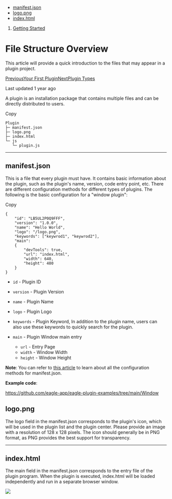 * [manifest.json](#zqpdi)
* [logo.png](#pui04)
* [index.html](#gmbp0)

1. [Getting Started](/plugin-api/get-started)
# File Structure Overview

This article will provide a quick introduction to the files that may appear in a plugin project.

[PreviousYour First Plugin](/plugin-api/get-started/creating-your-first-plugin)[NextPlugin Types](/plugin-api/get-started/plugin-types)

Last updated 1 year ago

A plugin is an installation package that contains multiple files and can be directly distributed to users.

Copy
```
Plugin
├─ manifest.json
├─ logo.png
├─ index.html
└─ js
   └─ plugin.js
```

---

## manifest.json

This is a file that every plugin must have. It contains basic information about the plugin, such as the plugin's name, version, code entry point, etc. There are different configuration methods for different types of plugins. The following is the basic configuration for a "window plugin":

Copy
```
{
    "id": "LB5UL2P0Q9FFF",
    "version": "1.0.0",
    "name": "Hello World",
    "logo": "/logo.png",
    "keywords": ["keywrod1", "keywrod2"],
    "main":
    {
        "devTools": true,
        "url": "index.html",
        "width": 640,
        "height": 480
    }
}
```

* `id` - Plugin ID
* `version` - Plugin Version
* `name` - Plugin Name
* `logo` - Plugin Logo
* `keywords` - Plugin Keyword, In addition to the plugin name, users can also use these keywords to quickly search for the plugin.
* `main` - Plugin Window main entry

  + `url` - Entry Page
  + `width` - Window Width
  + `height` - Window Height

**Note**: You can refer to [this article](/plugin-api/tutorial/manifest) to learn about all the configuration methods for manifest.json.

**Example code**:

<https://github.com/eagle-app/eagle-plugin-examples/tree/main/Window>

## logo.png

The logo field in the manifest.json corresponds to the plugin's icon, which will be used in the plugin list and the plugin center. Please provide an image with a resolution of 128 x 128 pixels. The icon should generally be in PNG format, as PNG provides the best support for transparency.

---

## index.html

The main field in the manifest.json corresponds to the entry file of the plugin program. When the plugin is executed, index.html will be loaded independently and run in a separate browser window.

![](https://developer.eagle.cool/~gitbook/image?url=https%3A%2F%2F1590693372-files.gitbook.io%2F%7E%2Ffiles%2Fv0%2Fb%2Fgitbook-x-prod.appspot.com%2Fo%2Fspaces%252F8ag8XBIM3olHOU7WmBBx%252Fuploads%252Fgit-blob-4c0b26edd3a41213207a8b086b7d3e328789be3d%252Fimage%2520%2811%29.png%3Falt%3Dmedia&width=768&dpr=4&quality=100&sign=3a3b477f&sv=2)